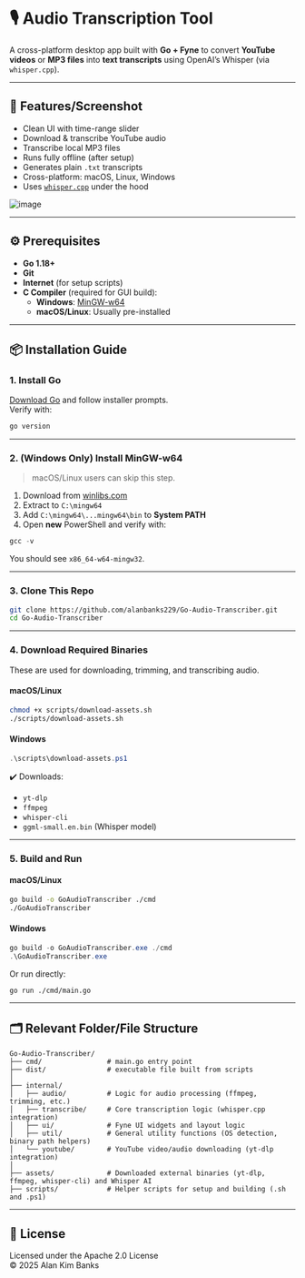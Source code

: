 # 🎙️ Audio Transcription Tool

A cross-platform desktop app built with **Go + Fyne** to convert **YouTube videos** or **MP3 files** into **text transcripts** using OpenAI’s Whisper (via `whisper.cpp`).

---

## 🚀 Features/Screenshot

- Clean UI with time-range slider
- Download & transcribe YouTube audio
- Transcribe local MP3 files
- Runs fully offline (after setup)
- Generates plain `.txt` transcripts
- Cross-platform: macOS, Linux, Windows
- Uses [`whisper.cpp`](https://github.com/ggerganov/whisper.cpp) under the hood

![image](https://github.com/user-attachments/assets/dce6d0e7-3119-4922-b740-44bf69217dfa)

---

## ⚙️ Prerequisites

- **Go 1.18+**
- **Git**
- **Internet** (for setup scripts)
- **C Compiler** (required for GUI build):
  - **Windows**: [MinGW-w64](https://winlibs.com/)
  - **macOS/Linux**: Usually pre-installed

---

## 📦 Installation Guide

### 1. Install Go

[Download Go](https://go.dev/dl/) and follow installer prompts.  
Verify with:

```bash
go version
```

---

### 2. (Windows Only) Install MinGW-w64

> macOS/Linux users can skip this step.

1. Download from [winlibs.com](https://winlibs.com/)
2. Extract to `C:\mingw64`
3. Add `C:\mingw64\...mingw64\bin` to **System PATH**
4. Open **new** PowerShell and verify with:

```powershell
gcc -v
```

You should see `x86_64-w64-mingw32`.

---

### 3. Clone This Repo

```bash
git clone https://github.com/alanbanks229/Go-Audio-Transcriber.git
cd Go-Audio-Transcriber
```

---

### 4. Download Required Binaries

These are used for downloading, trimming, and transcribing audio.

#### macOS/Linux

```bash
chmod +x scripts/download-assets.sh
./scripts/download-assets.sh
```

#### Windows

```powershell
.\scripts\download-assets.ps1
```

✔️ Downloads:

- `yt-dlp`
- `ffmpeg`
- `whisper-cli`
- `ggml-small.en.bin` (Whisper model)

---

### 5. Build and Run

#### macOS/Linux

```bash
go build -o GoAudioTranscriber ./cmd
./GoAudioTranscriber
```

#### Windows

```powershell
go build -o GoAudioTranscriber.exe ./cmd
.\GoAudioTranscriber.exe
```

Or run directly:

```bash
go run ./cmd/main.go
```

---

## 🗂 Relevant Folder/File Structure

```plaintext
Go-Audio-Transcriber/
├── cmd/                # main.go entry point
├── dist/               # executable file built from scripts
│
├── internal/
│   ├── audio/          # Logic for audio processing (ffmpeg, trimming, etc.)
│   ├── transcribe/     # Core transcription logic (whisper.cpp integration)
│   ├── ui/             # Fyne UI widgets and layout logic
│   ├── util/           # General utility functions (OS detection, binary path helpers)
│   └── youtube/        # YouTube video/audio downloading (yt-dlp integration)
│
├── assets/             # Downloaded external binaries (yt-dlp, ffmpeg, whisper-cli) and Whisper AI
├── scripts/            # Helper scripts for setup and building (.sh and .ps1)
```

---

## 📝 License

Licensed under the Apache 2.0 License  
© 2025 Alan Kim Banks
